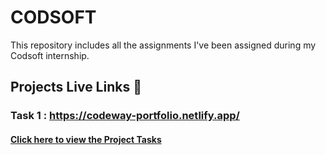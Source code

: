 # CODSOFT

This repository includes all the assignments I've been assigned during my Codsoft internship.

## Projects Live Links 🥳

### Task 1 : <a href="https://codeway-portfolio.netlify.app/" target="_blank">https://codeway-portfolio.netlify.app/</a>

#### <a href="reactjs.pdf">Click here to view the Project Tasks</a>
